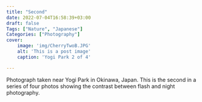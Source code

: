 ```yaml
---
title: "Second"
date: 2022-07-04T16:58:39+03:00
draft: false
Tags: ["Nature", "Japanese"]
Categories: ["Photography"]
cover:
    image: 'img/CherryTwoB.JPG'
    alt: 'This is a post image'
    caption: 'Yogi Park 2 of 4'

---
```


Photograph taken near Yogi Park in Okinawa, Japan. This is the second in a series of four photos showing the contrast between flash and night photography.
